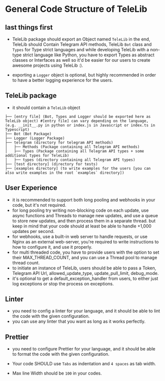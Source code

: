 # General Code Structure of TeleLib

## last things first

- TeleLib package should export an Object named `TeleLib` in the end, <br/> TeleLib should Contain Telegram API methods, TeleLib `Bot` class and `Types` for Type strict languages and while developing TeleLib with a non-type strict language like Python, you have to export Types as abstract classes or Interfaces as well so it'd be easier for our users to create awesome projects using TeleLib :).

- exporting a `Logger` object is optional, but highly recommended in order to have a better logging experience for the users.

## TeleLib package

- it should contain a `TeleLib` object

```
├── [entry file] (Bot, Types and Logger should be exported here as TeleLib object) #[entry file] can vary depending on the language, (e.g. __init__.py in python or index.js in Javascript or index.ts in Typescript)
├── Bot (Bot Package)
├── Logger (Logger Package)
├── telegram (directory for telegram API methods)
│   ├── Methods (Package containing all Telegram API methods)
│   ├── Types (Package containing all Telegram API types + some additional types for TeleLib)
│   ├── types (directory containing all Telegram API types)
├── [test directory] (directory for tests)
├── [examples directory] (to write examples for the users [you can also write examples in the root `examples` directory])
```

## User Experience

- it is recommended to support both long pooling and webhooks in your code, but it's not required.
- for long pooling try writing non-blocking code on each update, use async functions and Threads to manage new updates, and use a queue to store new updates, and then process them in a separate thread. but keep in mind that your code should at least be able to handle +1,000 updates per second.
- for webhooks, use a built-in web server to handle requests, or use Nginx as an external web-server, you're required to write instructions to how to configure it, and use it properly.
- for multi threaded code, you have to provide users with the option to set their MAX_THREAD_COUNT, and you can use a Thread pool to manage thread count.
- to initiate an instance of TeleLib, users should be able to pass a Token, Telegram API Url, allowed_update_type, update_pull_limit, debug_mode.
- it's optional to get a default_exception_handler from users, to either just log exceptions or stop the process on exceptions.

## Linter

- you need to config a linter for your language, and it should be able to lint the code with the given configuration.
- you can use any linter that you want as long as it works perfectly.

## Prettier

- you need to configure Prettier for your language, and it should be able to format the code with the given configuration.

- Your code SHOULD use `Tabs` as indentation and `4 spaces` as tab width.
- Max line Width should be `100` in your codes.

